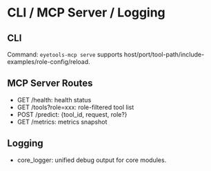 # CLI / MCP Server / Logging

## CLI
Command: `eyetools-mcp serve` supports host/port/tool-path/include-examples/role-config/reload.

## MCP Server Routes
- GET /health: health status
- GET /tools?role=xxx: role-filtered tool list
- POST /predict: {tool_id, request, role?}
- GET /metrics: metrics snapshot

## Logging
- core_logger: unified debug output for core modules.


